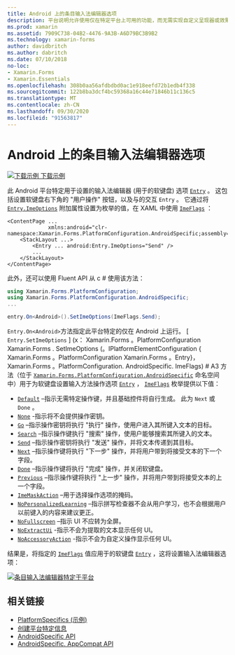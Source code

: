 ```yaml
---
title: Android 上的条目输入法编辑器选项
description: 平台说明允许使用仅在特定平台上可用的功能，而无需实现自定义呈现器或效果。 本文介绍如何使用 Android 平台特定的，它为输入的软键盘设置输入法编辑器选项。
ms.prod: xamarin
ms.assetid: 7909C738-04B2-4476-9A3B-A6D79BC3B9B2
ms.technology: xamarin-forms
author: davidbritch
ms.author: dabritch
ms.date: 07/10/2018
no-loc:
- Xamarin.Forms
- Xamarin.Essentials
ms.openlocfilehash: 308b0aa56afdbdbd0ac1e918eefd72b1edb4f338
ms.sourcegitcommit: 122b8ba3dcf4bc59368a16c44e71846b11c136c5
ms.translationtype: MT
ms.contentlocale: zh-CN
ms.lasthandoff: 09/30/2020
ms.locfileid: "91563817"
---
```

# <a name="entry-input-method-editor-options-on-android"></a>Android 上的条目输入法编辑器选项

[![下载示例](~/media/shared/download.png) 下载示例](https://docs.microsoft.com/samples/xamarin/xamarin-forms-samples/userinterface-platformspecifics)

此 Android 平台特定用于设置的输入法编辑器 (用于的软键盘) 选项 [`Entry`](xref:Xamarin.Forms.Entry) 。 这包括设置软键盘右下角的 "用户操作" 按钮，以及与的交互 `Entry` 。 它通过将 [`Entry.ImeOptions`](xref:Xamarin.Forms.PlatformConfiguration.AndroidSpecific.Entry.ImeOptionsProperty) 附加属性设置为枚举的值，在 XAML 中使用 [`ImeFlags`](xref:Xamarin.Forms.PlatformConfiguration.AndroidSpecific.ImeFlags) ：

```xaml
<ContentPage ...
             xmlns:android="clr-namespace:Xamarin.Forms.PlatformConfiguration.AndroidSpecific;assembly=Xamarin.Forms.Core">
    <StackLayout ...>
        <Entry ... android:Entry.ImeOptions="Send" />
        ...
    </StackLayout>
</ContentPage>
```

此外，还可以使用 Fluent API 从 c # 使用该方法：

```csharp
using Xamarin.Forms.PlatformConfiguration;
using Xamarin.Forms.PlatformConfiguration.AndroidSpecific;
...

entry.On<Android>().SetImeOptions(ImeFlags.Send);
```

`Entry.On<Android>`方法指定此平台特定的仅在 Android 上运行。 [ `Entry.SetImeOptions` ] (x： Xamarin.Forms 。PlatformConfiguration Xamarin.Forms . SetImeOptions (。IPlatformElementConfiguration { Xamarin.Forms 。PlatformConfiguration Xamarin.Forms 。Entry}， Xamarin.Forms 。PlatformConfiguration. AndroidSpecific. ImeFlags) # A3 方法（位于 [`Xamarin.Forms.PlatformConfiguration.AndroidSpecific`](xref:Xamarin.Forms.PlatformConfiguration.AndroidSpecific) 命名空间中）用于为软键盘设置输入方法操作选项 [`Entry`](xref:Xamarin.Forms.Entry) ， [`ImeFlags`](xref:Xamarin.Forms.PlatformConfiguration.AndroidSpecific.ImeFlags) 枚举提供以下值：

- [`Default`](xref:Xamarin.Forms.PlatformConfiguration.AndroidSpecific.ImeFlags.Default) –指示无需特定操作键，并且基础控件将自行生成。 此为 `Next` 或 `Done` 。
- [`None`](xref:Xamarin.Forms.PlatformConfiguration.AndroidSpecific.ImeFlags.None) -指示将不会提供操作密钥。
- [`Go`](xref:Xamarin.Forms.PlatformConfiguration.AndroidSpecific.ImeFlags.Go) –指示操作密钥将执行 "执行" 操作，使用户进入其所键入文本的目标。
- [`Search`](xref:Xamarin.Forms.PlatformConfiguration.AndroidSpecific.ImeFlags.Search) –指示操作键执行 "搜索" 操作，使用户能够搜索其所键入的文本。
- [`Send`](xref:Xamarin.Forms.PlatformConfiguration.AndroidSpecific.ImeFlags.Send) –指示操作密钥将执行 "发送" 操作，并将文本传递到其目标。
- [`Next`](xref:Xamarin.Forms.PlatformConfiguration.AndroidSpecific.ImeFlags.Next) –指示操作键将执行 "下一步" 操作，并将用户带到将接受文本的下一个字段。
- [`Done`](xref:Xamarin.Forms.PlatformConfiguration.AndroidSpecific.ImeFlags.Done) –指示操作键将执行 "完成" 操作，并关闭软键盘。
- [`Previous`](xref:Xamarin.Forms.PlatformConfiguration.AndroidSpecific.ImeFlags.Previous) –指示操作键将执行 "上一步" 操作，并将用户带到将接受文本的上一个字段。
- [`ImeMaskAction`](xref:Xamarin.Forms.PlatformConfiguration.AndroidSpecific.ImeFlags.ImeMaskAction) –用于选择操作选项的掩码。
- [`NoPersonalizedLearning`](xref:Xamarin.Forms.PlatformConfiguration.AndroidSpecific.ImeFlags.NoPersonalizedLearning) –指示拼写检查器不会从用户学习，也不会根据用户以前键入的内容来建议更正。
- [`NoFullscreen`](xref:Xamarin.Forms.PlatformConfiguration.AndroidSpecific.ImeFlags.NoFullscreen) –指示 UI 不应转为全屏。
- [`NoExtractUi`](xref:Xamarin.Forms.PlatformConfiguration.AndroidSpecific.ImeFlags.NoExtractUi) -指示不会为提取的文本显示任何 UI。
- [`NoAccessoryAction`](xref:Xamarin.Forms.PlatformConfiguration.AndroidSpecific.ImeFlags.NoAccessoryAction) -指示不会为自定义操作显示任何 UI。

结果是，将指定的 [`ImeFlags`](xref:Xamarin.Forms.PlatformConfiguration.AndroidSpecific.ImeFlags) 值应用于的软键盘 [`Entry`](xref:Xamarin.Forms.Entry) ，这将设置输入法编辑器选项：

[![条目输入法编辑器特定于平台](entry-ime-options-images/entry-imeoptions.png "条目输入法编辑器特定于平台")](entry-ime-options-images/entry-imeoptions-large.png#lightbox "条目输入法编辑器特定于平台")

## <a name="related-links"></a>相关链接

- [PlatformSpecifics (示例) ](/samples/xamarin/xamarin-forms-samples/userinterface-platformspecifics)
- [创建平台特定信息](~/xamarin-forms/platform/platform-specifics/index.md#creating-platform-specifics)
- [AndroidSpecific API](xref:Xamarin.Forms.PlatformConfiguration.AndroidSpecific)
- [AndroidSpecific. AppCompat API](xref:Xamarin.Forms.PlatformConfiguration.AndroidSpecific.AppCompat)